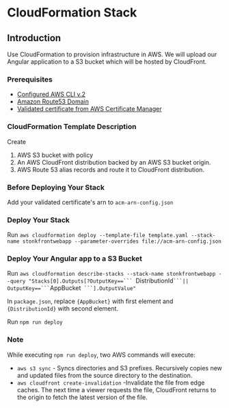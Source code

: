 # CloudFormation Stack

## Introduction
Use CloudFormation to provision infrastructure in AWS. We will upload our Angular application to a S3 bucket which will be hosted by CloudFront. 

### Prerequisites
* [Configured AWS CLI v.2](https://docs.aws.amazon.com/cli/latest/userguide/install-cliv2.html)
* [Amazon Route53 Domain](https://docs.aws.amazon.com/Route53/latest/DeveloperGuide/domain-register.html) 
* [Validated certificate from AWS Certificate Manager](https://docs.aws.amazon.com/acm/latest/userguide/gs-acm-request-public.html) 

### CloudFormation Template Description
Create
  1. AWS S3 bucket with policy
  2. An AWS CloudFront distribution backed by an AWS S3 bucket origin. 
  3. AWS Route 53 alias records and route it to CloudFront distribution.

### Before Deploying Your Stack
Add your validated certificate's arn to `acm-arn-config.json`

### Deploy Your Stack 
Run `aws cloudformation deploy --template-file template.yaml --stack-name stonkfrontwebapp --parameter-overrides file://acm-arn-config.json`

### Deploy Your Angular app to a S3 Bucket
Run `aws cloudformation describe-stacks --stack-name stonkfrontwebapp --query "Stacks[0].Outputs[?OutputKey==``` `DistributionId` ```|| OutputKey==``` `AppBucket` ```].OutputValue"`

In `package.json`, replace `{AppBucket}` with first element and `{DistributionId}` with second element. 

Run `npm run deploy`

### Note
While executing `npm run deploy`, two AWS commands will execute:
* `aws s3 sync` - Syncs directories and S3 prefixes. Recursively copies new and updated files from the source directory to the destination. 
* `aws cloudfront create-invalidation` -Invalidate the file from edge caches. The next time a viewer requests the file, CloudFront returns to the origin to fetch the latest version of the file.  
